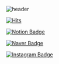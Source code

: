 ![header](https://capsule-render.vercel.app/api?type=Rounded&color=FF8BA7&height=300&section=header&text=Suyeon%20Bak&fontSize=90&fontColor=FFFFFF)

[![Hits](https://hits.seeyoufarm.com/api/count/incr/badge.svg?url=https%3A%2F%2Fgithub.com%2FSuyeon-B&count_bg=%23FF8BA7&title_bg=%23555555&icon=github.svg&icon_color=%23E7E7E7&title=hits&edge_flat=false)](https://github.com/Suyeon-B)

[![Notion Badge](https://img.shields.io/badge/Notion-000000?style=flat&logo=Notion&logoColor=white)](https://flicker-alyssum-bb5.notion.site/Just-do-it-9e97fdfb789f4337b7e1b343e85e3ba8)

[![Naver Badge](https://img.shields.io/badge/-Naver-03C75A?logo=Naver&logoColor=white&link=https://blog.naver.com/tndus4243)](https://blog.naver.com/tndus4243)


<!-- 
[![Naver Badge](https://img.shields.io/badge/Naver-03C75A?style=flat&logo=Blog&logoColor=white)](https://blog.naver.com/tndus4243) -->

[![Instagram Badge](https://img.shields.io/badge/-Instagram-E4405F?logo=Instagram&logoColor=white&link=https://www.instagram.com/nosuyeonnolife/)](https://www.instagram.com/nosuyeonnolife/)


<!-- 
<div align="center">
</div> -->

